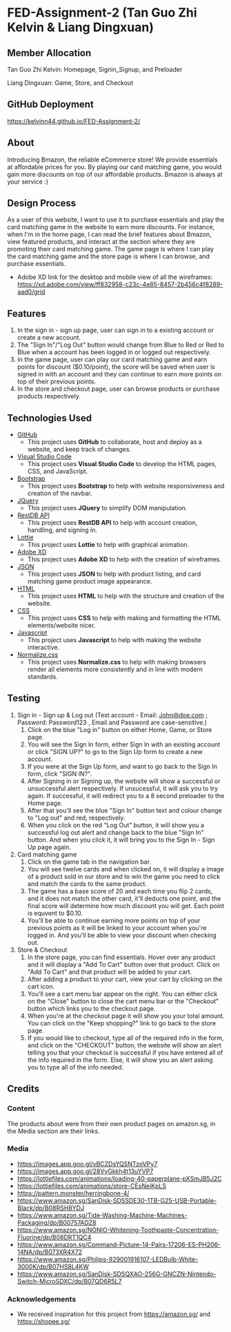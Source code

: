 # FED-Assignment-2 (Tan Guo Zhi Kelvin & Liang Dingxuan)
## Member Allocation
Tan Guo Zhi Kelvin: Homepage, Signin_Signup, and Preloader

Liang Dingxuan: Game, Store, and Checkout

## GitHub Deployment
https://kelvinn44.github.io/FED-Assignment-2/

## About
Introducing Bmazon, the reliable eCommerce store! We provide essentials at affordable prices for you. By playing our card matching game, you would gain more discounts on top of our affordable products. Bmazon is always at your service :)

## Design Process
As a user of this website, I want to use it to purchase essentials and play the card matching game in the website to earn more discounts. For instance, when I'm in the home page, I can read the brief features about Bmazon, view featured products, and interact at the section where they are promoting their card matching game. The game page is where I can play the card matching game and the store page is where I can browse, and purchase essentials.

- Adobe XD link for the desktop and mobile view of all the wireframes: https://xd.adobe.com/view/ff832958-c23c-4e85-8457-2b456c4f8289-aad0/grid

## Features
1. In the sign in - sign up page, user can sign in to a existing account or create a new account.
2. The "Sign In"/"Log Out" button would change from Blue to Red or Red to Blue when a account has been logged in or logged out respectively.
3. In the game page, user can play our card matching game and earn points for discount ($0.10/point), the score will be saved when user is signed in with an account and they can continue to earn more points on top of their previous points.
4. In the store and checkout page, user can browse products or purchase products respectively.

## Technologies Used
- [GitHub](https://github.com/)
    - This project uses **GitHub** to collaborate, host and deploy as a website, and keep track of changes.
- [Visual Studio Code](https://code.visualstudio.com/)
    - This project uses **Visual Studio Code** to develop the HTML pages, CSS, and JavaScript.
- [Bootstrap](https://getbootstrap.com/)
  - This project uses **Bootstrap** to help with website responsiveness and creation of the navbar.
- [JQuery](https://jquery.com/)
    - This project uses **JQuery** to simplify DOM manipulation.
- [RestDB API](https://restdb.io/)
    - This project uses **RestDB API** to help with account creation, handling, and signing in.
- [Lottie](https://lottiefiles.com/)
    - This project uses **Lottie** to help with graphical animation.
- [Adobe XD](https://helpx.adobe.com/sg/xd/help/adobe-xd-overview.html)
  - This project uses **Adobe XD** to help with the creation of wireframes.
- [JSON](https://www.json.org/json-en.html)
  - This project uses **JSON** to help with product listing, and card matching game product image appearance.
- [HTML](https://html.spec.whatwg.org/)
  - This project uses **HTML** to help with the structure and creation of the website.
- [CSS](https://www.w3.org/Style/CSS/Overview.en.html)
  - This project uses **CSS** to help with making and formatting the HTML elements/website nicer.
- [Javascript](https://developer.mozilla.org/en-US/docs/Web/JavaScript)
  - This project uses **Javascript** to help with making the website interactive.
- [Normalize.css](https://necolas.github.io/normalize.css/)
  - This project uses **Normalize.css** to help with making browsers render all elements more consistently and in line with modern standards.

## Testing
1. Sign in - Sign up & Log out (Test account - Email: John@doe.com ; Password: Password123 , Email and Password are case-sensitive.)
   1. Click on the blue "Log in" button on either Home, Game, or Store page.
   2. You will see the Sign In form, either Sign In with an existing account or click "SIGN UP?" to go to the Sign Up form to create a new account.
   3. If you were at the Sign Up form, and want to go back to the Sign In form, click "SIGN IN?".
   4. After Signing in or Signing up, the website will show a successful or unsuccessful alert respectively. If unsucessful, it will ask you to try again. If successful, it will redirect you to a 8 second preloader to the Home page.
   5. After that you'll see the blue "Sign In" button text and colour change to "Log out" and red, respectively.
   6. When you click on the red "Log Out" button, it will show you a successful log out alert and change back to the blue "Sign In" button. And when you click it, it will bring you to the Sign In - Sign Up page again.
2. Card matching game
   1. Click on the game tab in the navigation bar.
   2. You will see twelve cards and when clicked on, it will display a image of a product sold in our store and to win the game you need to click and match the cards to the same product.
   3. The game has a base score of 20 and each time you flip 2 cards, and it does not match the other card, it'll deducts one point, and the final score will determine how much discount you will get. Each point is equvent to $0.10.
   4. You'll be able to continue earning more points on top of your previous points as it will be linked to your account when you're logged in. And you'll be able to view your discount when checking out. 
3. Store & Checkout
   1. In the store page, you can find essentials. Hover over any product and it will display a "Add To Cart" button over that product. Click on "Add To Cart" and that product will be added to your cart.
   2. After adding a product to your cart, view your cart by clicking on the cart icon.
   3. You'll see a cart menu bar appear on the right. You can either click on the "Close" button to close the cart menu bar or the "Checkout" button which links you to the checkout page.
   4. When you're at the checkout page it will show you your total amount. You can click on the "Keep shopping?" link to go back to the store page.
   5. If you would like to checkout, type all of the required info in the form, and click on the "CHECKOUT" button, the website will show an alert telling you that your checkout is successful if you have entered all of the info required in the form. Else, it will show you an alert asking you to type all of the info needed.

## Credits
### Content
The products about were from their own product pages on amazon.sg, in the Media section are their links.

### Media
- https://images.app.goo.gl/vBCZDsYQSNTzoVPy7
- https://images.app.goo.gl/28VyGkkh4t13uYVP7
- https://lottiefiles.com/animations/loading-40-paperplane-pXSmJB5J2C
- https://lottiefiles.com/animations/store-CEsNeiKpLS
- https://pattern.monster/herringbone-4/
- https://www.amazon.sg/SanDisk-SDSSDE30-1TB-G25-USB-Portable-Black/dp/B08RSH8YDJ
- https://www.amazon.sg/Tide-Washing-Machine-Machines-Packaging/dp/B00757ADZ8
- https://www.amazon.sg/NONIO-Whitening-Toothpaste-Concentration-Fluorine/dp/B08DRT1QC4
- https://www.amazon.sg/Command-Picture-14-Pairs-17206-ES-PH206-14NA/dp/B073XR4X72
- https://www.amazon.sg/Philips-929001916107-LEDBulb-White-3000K/dp/B07HS8L4KW
- https://www.amazon.sg/SanDisk-SDSQXAO-256G-GNCZN-Nintendo-Switch-MicroSDXC/dp/B07QD6R5L7

### Acknowledgements
- We received inspiration for this project from https://amazon.sg/ and https://shopee.sg/
